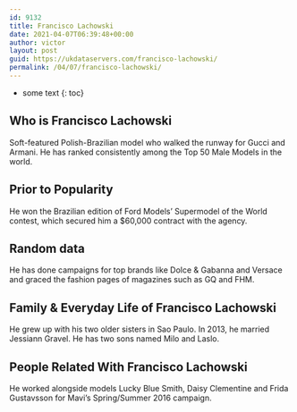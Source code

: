 ```yaml
---
id: 9132
title: Francisco Lachowski
date: 2021-04-07T06:39:48+00:00
author: victor
layout: post
guid: https://ukdataservers.com/francisco-lachowski/
permalink: /04/07/francisco-lachowski/
---
```


* some text
{: toc}


## Who is Francisco Lachowski



Soft-featured Polish-Brazilian model who walked the runway for Gucci and Armani. He has ranked consistently among the Top 50 Male Models in the world.

                
                
                
## Prior to Popularity



He won the Brazilian edition of Ford Models&#8217; Supermodel of the World contest, which secured him a $60,000 contract with the agency.

                
                
                
## Random data



He has done campaigns for top brands like Dolce & Gabanna and Versace and graced the fashion pages of magazines such as GQ and FHM.

                
                
                
## Family & Everyday Life of Francisco Lachowski



He grew up with his two older sisters in Sao Paulo. In 2013, he married Jessiann Gravel. He has two sons named Milo and Laslo.

                
                
                
## People Related With Francisco Lachowski



He worked alongside models Lucky Blue Smith, Daisy Clementine and Frida Gustavsson for Mavi&#8217;s Spring/Summer 2016 campaign.

                
              
            
          
          
          
